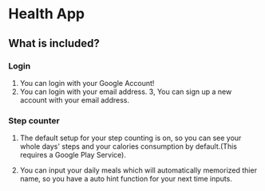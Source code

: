 # Health App
## What is included?
### Login
1. You can login with your Google Account!
2. You can login with your email address.
3, You can sign up a new account with your email address.

### Step counter
1. The default setup for your step counting is on, so you can see your whole days' steps and your calories consumption by default.(This requires a Google Play Service).

2. You can input your daily meals which will automatically memorized thier name, so you have a auto hint function for your next time inputs.




